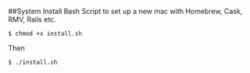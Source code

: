 ##System Install
Bash Script to set up a new mac with Homebrew, Cask, RMV, Rails etc.

    $ chmod +x install.sh

Then 

    $ ./install.sh